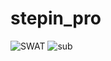 # stepin_pro
![SWAT](https://user-images.githubusercontent.com/89767600/135408090-12a6d209-837f-4879-a48b-400f6f74e0f7.PNG)
![sub](https://user-images.githubusercontent.com/89767600/135408402-ec982c0b-a3c3-4ac3-85a3-1b117f3e1829.PNG)
